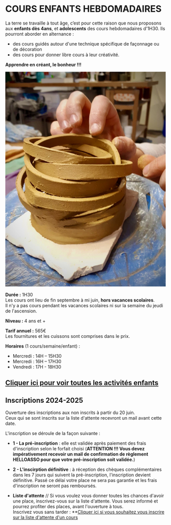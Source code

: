 # COURS ENFANTS HEBDOMADAIRES  

La terre se travaille à tout âge, c’est pour cette raison que nous proposons aux **enfants dès 4ans**, et **adolescents** des cours hebdomadaires d'1H30. Ils pourront aborder en alternance :
- des cours guidés autour d'une technique spécifique de façonnage ou de décoration
- des cours pour donner libre cours à leur créativité.

**Apprendre en créant, le bonheur !!!**  



<img src="/images/atelier-modelage-poterie_atelier-colombes.jpeg" class="image-stage">


**Durée :** 1H30  
Les cours ont lieu de fin septembre à mi juin, **hors vacances scolaires**.  
Il n'y a pas cours pendant les vacances scolaires ni sur la semaine du jeudi de l'ascension.

**Niveau :** 4 ans et +  

**Tarif annuel :** 565€  
Les fournitures et les cuissons sont comprises dans le prix.  

**Horaires** (1 cours/semaine/enfant) :  
- Mercredi : 14H – 15H30  
- Mercredi : 16H – 17H30  
- Vendredi : 17H - 18H30      



[Cliquer ici pour voir toutes les activités enfants](activites_enfants)  
---  
  
## Inscriptions 2024-2025      
Ouverture des inscriptions aux non inscrits à partir du 20 juin.    
Ceux qui se sont inscrits sur la liste d'attente recevront un mail avant cette date.  

L'inscription se déroule de la façon suivante :  

- **1 - La pré-inscription** : elle est validée après paiement des frais d'inscription selon le forfait choisi (**ATTENTION !!! Vous devez impérativement recevoir un mail de confirmation de règlement HELLOASSO pour que votre pré-inscription soit validée.**)  

- **2 - L'inscirption définitive** : à réception des chèques complémentaires dans les 7 jours qui suivent la pré-inscription, l'inscription devient définitive. Passé ce délai votre place ne sera pas garantie et les frais d'inscription ne seront pas remboursés.   

- **Liste d'attente** // Si vous voulez vous donner toutes les chances d'avoir une place, inscrivez-vous sur la liste d'attente. Vous serez informé et pourrez profiter des places, avant l'ouverture à tous.    
Inscrivez vous sans tarder : **[Cliquer ici si vous souhaitez vous inscrire sur la liste d'attente d'un cours](https://forms.gle/RcWEHegz6js46Y7i8)    










